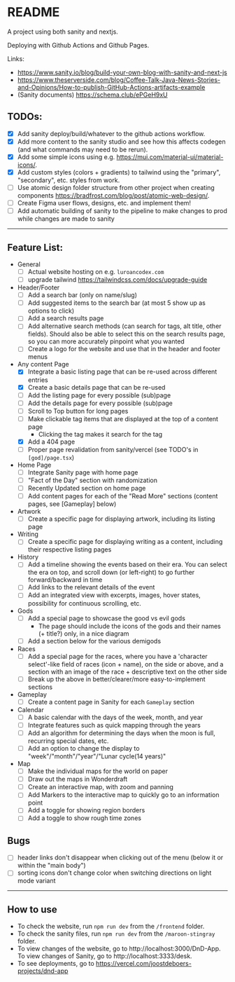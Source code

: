# README

A project using both sanity and nextjs.

Deploying with Github Actions and Github Pages.

Links:
- https://www.sanity.io/blog/build-your-own-blog-with-sanity-and-next-js
- https://www.theserverside.com/blog/Coffee-Talk-Java-News-Stories-and-Opinions/How-to-publish-GitHub-Actions-artifacts-example
- (Sanity documents) https://schema.club/ePGeH9xU

## TODOs:

- [x] Add sanity deploy/build/whatever to the github actions workflow.
- [x] Add more content to the sanity studio and see how this affects codegen (and what commands may need to be rerun).
- [x] Add some simple icons using e.g. https://mui.com/material-ui/material-icons/.
- [x] Add custom styles (colors + gradients) to tailwind using the "primary", "secondary", etc. styles from work.
- [ ] Use atomic design folder structure from other project when creating components https://bradfrost.com/blog/post/atomic-web-design/.
- [ ] Create Figma user flows, designs, etc. and implement them!
- [ ] Add automatic building of sanity to the pipeline to make changes to prod while changes are made to sanity

---

## Feature List:
- General
  - [ ] Actual website hosting on e.g. `luroancodex.com`
  - [ ] upgrade tailwind https://tailwindcss.com/docs/upgrade-guide
- Header/Footer
  - [ ] Add a search bar (only on name/slug)
  - [ ] Add suggested items to the search bar (at most 5 show up as options to click)
  - [ ] Add a search results page
  - [ ] Add alternative search methods (can search for tags, alt title, other fields). Should also be able to select this on the search results page, so you can more accurately pinpoint what you wanted
  - [ ] Create a logo for the website and use that in the header and footer menus
- Any content Page
    - [x] Integrate a basic listing page that can be re-used across different entries
    - [x] Create a basic details page that can be re-used
    - [ ] Add the listing page for every possible (sub)page
    - [ ] Add the details page for every possible (sub)page
    - [ ] Scroll to Top button for long pages
    - [ ] Make clickable tag items that are displayed at the top of a content page
      - Clicking the tag makes it search for the tag
    - [x] Add a 404 page
    - [ ] Proper page revalidation from sanity/vercel (see TODO's in `[god]/page.tsx`)
- Home Page
  - [ ] Integrate Sanity page with home page
  - [ ] "Fact of the Day" section with randomization
  - [ ] Recently Updated section on home page
  - [ ] Add content pages for each of the "Read More" sections (content pages, see [Gameplay] below)
- Artwork
  - [ ] Create a specific page for displaying artwork, including its listing page
- Writing
  - [ ] Create a specific page for displaying writing as a content, including their respective listing pages
- History
  - [ ] Add a timeline showing the events based on their era. You can select the era on top, and scroll down (or left-right) to go further forward/backward in time
  - [ ] Add links to the relevant details of the event
  - [ ] Add an integrated view with excerpts, images, hover states, possibility for continuous scrolling, etc.
- Gods
  - [ ] Add a special page to showcase the good vs evil gods
    - The page should include the icons of the gods and their names (+ title?) only, in a nice diagram
  - [ ] Add a section below for the various demigods
- Races
  - [ ] Add a special page for the races, where you have a 'character select'-like field of races (icon + name), on the side or above, and a section with an image of the race + descriptive text on the other side
  - [ ] Break up the above in better/clearer/more easy-to-implement sections
- Gameplay
  - [ ] Create a content page in Sanity for each `Gameplay` section
- Calendar
  - [ ] A basic calendar with the days of the week, month, and year
  - [ ] Integrate features such as quick mapping through the years
  - [ ] Add an algorithm for determining the days when the moon is full, recurring special dates, etc.
  - [ ] Add an option to change the display to "week"/"month"/"year"/"Lunar cycle(14 years)"
- Map
  - [ ] Make the individual maps for the world on paper
  - [ ] Draw out the maps in Wonderdraft
  - [ ] Create an interactive map, with zoom and panning
  - [ ] Add Markers to the interactive map to quickly go to an information point
  - [ ] Add a toggle for showing region borders
  - [ ] Add a toggle to show rough time zones

## Bugs
- [ ] header links don't disappear when clicking out of the menu (below it or within the "main body")
- [ ] sorting icons don't change color when switching directions on light mode variant

---

## How to use
- To check the website, run `npm run dev` from the `/frontend` folder.
- To check the sanity files, run `npm run dev` from the `/maroon-stingray` folder.
- To view changes of the website, go to http://localhost:3000/DnD-App. To view changes of Sanity, go to http://localhost:3333/desk.
- To see deployments, go to https://vercel.com/joostdeboers-projects/dnd-app
